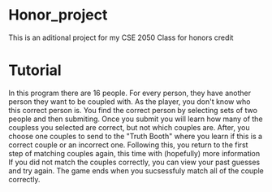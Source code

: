 # Honor_project
 This is an aditional project for my CSE 2050 Class for honors credit
 
# Tutorial
 In this program there are 16 people.
 For every person, they have another person they want to be coupled with.
 As the player, you don't know who this correct person is.
 You find the correct person by selecting sets of two people and then submiting.
 Once you submit you will learn how many of the coupless you selected are correct, but not which couples are.
 After, you choose one couples to send to the "Truth Booth" where you learn if this is a correct couple or an incorrect one.
 Following this, you return to the first step of matching couples again, this time with (hopefully) more information
 If you did not match the couples correctly, you can view your past guesses and try again.
 The game ends when you sucsessfuly match all of the couple correctly.
